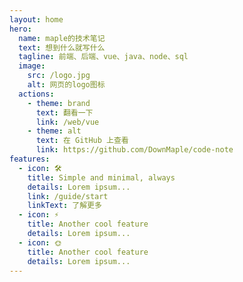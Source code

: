 ```yaml
---
layout: home
hero:
  name: maple的技术笔记
  text: 想到什么就写什么
  tagline: 前端、后端、vue、java、node、sql
  image:
    src: /logo.jpg
    alt: 网页的logo图标
  actions:
    - theme: brand
      text: 翻看一下
      link: /web/vue
    - theme: alt
      text: 在 GitHub 上查看
      link: https://github.com/DownMaple/code-note
features:
  - icon: 🛠️
    title: Simple and minimal, always
    details: Lorem ipsum...
    link: /guide/start
    linkText: 了解更多
  - icon: ⚡️
    title: Another cool feature
    details: Lorem ipsum...
  - icon: 🌞
    title: Another cool feature
    details: Lorem ipsum...
---
```

